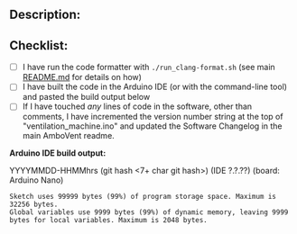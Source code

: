 <!-- Note that this is a markdown comment. It won't show up in your text. You don't have to delete
these. -->
## Description:
<!-- What problems does this solve? How? Use as many lines as you need to. -->


## Checklist:
<!-- You may delete this whole section if your PR is not modifying any software/code. -->
<!-- Add an X inside the square brackets below when you've completed each item. This PR cannot
merge until you have completed all items. -->

- [ ] I have run the code formatter with `./run_clang-format.sh` (see main 
[README.md](https://github.com/AmboVent-1690-108/AmboVent#software) for details on how)
- [ ] I have built the code in the Arduino IDE (or with the command-line tool) and pasted the 
build output below
- [ ] If I have touched *any* lines of code in the software, other than comments, I have incremented
the version number string at the top of "ventilation_machine.ino" and updated the Software Changelog
in the main AmboVent readme.

**Arduino IDE build output:**  

<!-- YYYYMMDD-HHMMhrs is the date and time you ran the build command; ex: 20200420-0049hrs means 20
April 2020 at 0049 hrs (12:49AM--just after midnight). Also be sure to include at least the first 7
chars of your git hash for the commit you had checked out when you performed the build. Lastly,
specify your Arduino IDE version number and board. The board should be Nano unless you know
differently. -->

YYYYMMDD-HHMMhrs (git hash <7+ char git hash>) (IDE ?.?.??) (board: Arduino Nano)

    Sketch uses 99999 bytes (99%) of program storage space. Maximum is 32256 bytes.
    Global variables use 9999 bytes (99%) of dynamic memory, leaving 9999 bytes for local variables. Maximum is 2048 bytes.

<!-- Example:

20200420-0049hrs (git hash 493985f; branch fix_formatting) (IDE 1.8.12) (Arduino Nano) - PR #46: https://github.com/AmboVent-1690-108/AmboVent/pull/46

    Sketch uses 18176 bytes (56%) of program storage space. Maximum is 32256 bytes.
    Global variables use 1046 bytes (51%) of dynamic memory, leaving 1002 bytes for local variables. Maximum is 2048 bytes.

-->

